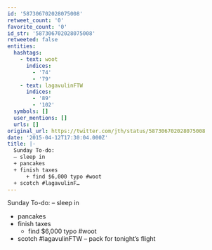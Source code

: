 ```yaml
---
id: '587306702028075008'
retweet_count: '0'
favorite_count: '0'
id_str: '587306702028075008'
retweeted: false
entities:
  hashtags:
    - text: woot
      indices:
        - '74'
        - '79'
    - text: lagavulinFTW
      indices:
        - '89'
        - '102'
  symbols: []
  user_mentions: []
  urls: []
original_url: https://twitter.com/jth/status/587306702028075008
date: '2015-04-12T17:30:04.000Z'
title: |-
  Sunday To-do:
  – sleep in
  + pancakes
  + finish taxes
      + find $6,000 typo #woot
  + scotch #lagavulinF…
---
```


Sunday To-do:
– sleep in
+ pancakes
+ finish taxes
    + find $6,000 typo #woot
+ scotch #lagavulinFTW
– pack for tonight’s flight